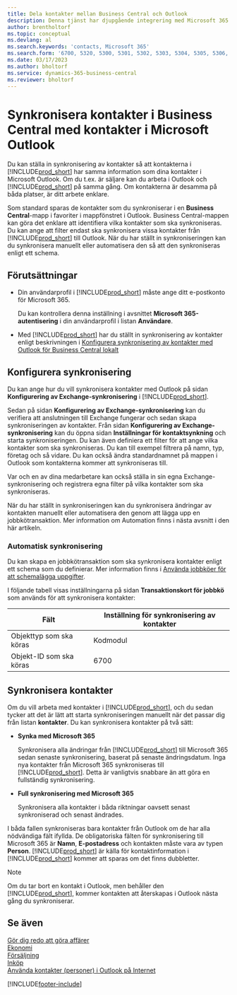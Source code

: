 ```yaml
---
title: Dela kontakter mellan Business Central och Outlook
description: Denna tjänst har djupgående integrering med Microsoft 365 så att du kan dela kontakter mellan Outlook och Business Central.
author: brentholtorf
ms.topic: conceptual
ms.devlang: al
ms.search.keywords: 'contacts, Microsoft 365'
ms.search.form: '6700, 5320, 5300, 5301, 5302, 5303, 5304, 5305, 5306, 5307, 5308, 5309, 5310, 5311'
ms.date: 03/17/2023
ms.author: bholtorf
ms.service: dynamics-365-business-central
ms.reviewer: bholtorf
---
```

# Synkronisera kontakter i Business Central med kontakter i Microsoft Outlook

Du kan ställa in synkronisering av kontakter så att kontakterna i [!INCLUDE[prod_short](includes/prod_short.md)] har samma information som dina kontakter i Microsoft Outlook. Om du t.ex. är säljare kan du arbeta i Outlook och [!INCLUDE[prod_short](includes/prod_short.md)] på samma gång. Om kontakterna är desamma på båda platser, är ditt arbete enklare.  

Som standard sparas de kontakter som du synkroniserar i en **Business Central**-mapp i favoriter i mappfönstret i Outlook. Business Central-mappen kan göra det enklare att identifiera vilka kontakter som ska synkroniseras. Du kan ange att filter endast ska synkronisera vissa kontakter från [!INCLUDE[prod_short](includes/prod_short.md)] till Outlook. När du har ställt in synkroniseringen kan du synkronisera manuellt eller automatisera den så att den synkroniseras enligt ett schema.  

## Förutsättningar

- Din användarprofil i [!INCLUDE[prod_short](includes/prod_short.md)] måste ange ditt e-postkonto för Microsoft 365.

  Du kan kontrollera denna inställning i avsnittet **Microsoft 365-autentisering** i din användarprofil i listan **Användare**.
- Med [!INCLUDE[prod_short](includes/prod_short.md)] har du ställt in synkronisering av kontakter enligt beskrivningen i [Konfigurera synkronisering av kontakter med Outlook för Business Central lokalt](admin-contact-sync-setup-onprem.md)

## Konfigurera synkronisering

Du kan ange hur du vill synkronisera kontakter med Outlook på sidan **Konfigurering av Exchange-synkronisering** i [!INCLUDE[prod_short](includes/prod_short.md)]. 

Sedan på sidan **Konfigurering av Exchange-synkronisering** kan du verifiera att anslutningen till Exchange fungerar och sedan skapa synkroniseringen av kontakter. Från sidan **Konfigurering av Exchange-synkronisering** kan du öppna sidan **Inställningar för kontaktsynkning** och starta synkroniseringen. Du kan även definiera ett filter för att ange vilka kontakter som ska synkroniseras. Du kan till exempel filtrera på namn, typ, företag och så vidare. Du kan också ändra standardnamnet på mappen i Outlook som kontakterna kommer att synkroniseras till.  

Var och en av dina medarbetare kan också ställa in sin egna Exchange-synkronisering och registrera egna filter på vilka kontakter som ska synkroniseras.  

När du har ställt in synkroniseringen kan du synkronisera ändringar av kontakten manuellt eller automatisera den genom att lägga upp en jobbkötransaktion. Mer information om Automation finns i nästa avsnitt i den här artikeln.

### Automatisk synkronisering

Du kan skapa en jobbkötransaktion som ska synkronisera kontakter enligt ett schema som du definierar. Mer information finns i [Använda jobbköer för att schemalägga uppgifter](admin-job-queues-schedule-tasks.md). 

I följande tabell visas inställningarna på sidan **Transaktionskort för jobbkö** som används för att synkronisera kontakter:

|Fält|Inställning för synkronisering av kontakter|
|-----|-----|
|Objekttyp som ska köras|Kodmodul|
|Objekt-ID som ska köras|6700|

## Synkronisera kontakter

Om du vill arbeta med kontakter i [!INCLUDE[prod_short](includes/prod_short.md)], och du sedan tycker att det är lätt att starta synkroniseringen manuellt när det passar dig från listan **kontakter**. Du kan synkronisera kontakter på två sätt:

* **Synka med Microsoft 365**

  Synkronisera alla ändringar från [!INCLUDE[prod_short](includes/prod_short.md)] till Microsoft 365 sedan senaste synkronisering, baserat på senaste ändringsdatum. Inga nya kontakter från Microsoft 365 synkroniseras till [!INCLUDE[prod_short](includes/prod_short.md)]. Detta är vanligtvis snabbare än att göra en fullständig synkronisering. 

* **Full synkronisering med Microsoft 365**

  Synkronisera alla kontakter i båda riktningar oavsett senast synkroniserad och senast ändrades.  

I båda fallen synkroniseras bara kontakter från Outlook om de har alla nödvändiga fält ifyllda. De obligatoriska fälten för synkronisering till Microsoft 365 är **Namn**, **E-postadress** och kontakten måste vara av typen **Person**. [!INCLUDE[prod_short](includes/prod_short.md)] är källa för kontaktinformation i [!INCLUDE[prod_short](includes/prod_short.md)] kommer att sparas om det finns dubbletter.  

> [!NOTE]
> Om du tar bort en kontakt i Outlook, men behåller den [!INCLUDE[prod_short](includes/prod_short.md)], kommer kontakten att återskapas i Outlook nästa gång du synkroniserar. 

## Se även

[Gör dig redo att göra affärer](ui-get-ready-business.md)  
[Ekonomi](finance.md)  
[Försäljning](sales-manage-sales.md)  
[Inköp](purchasing-manage-purchasing.md)  
[Använda kontakter (personer) i Outlook på Internet](https://support.office.com/article/Using-contacts-People-in-Outlook-on-the-web-1e3438c7-26b2-420c-87de-3cea9d31b5cb?appver=OWB150)  


[!INCLUDE[footer-include](includes/footer-banner.md)]